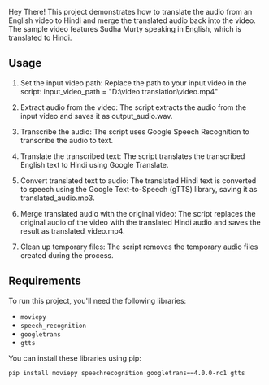 Hey There! 
This project demonstrates how to translate the audio from an English video to Hindi and merge the translated audio back into the video. The sample video features Sudha Murty speaking in English, which is translated to Hindi.

## Usage
1. Set the input video path:
   Replace the path to your input video in the script:
            input_video_path = "D:\\video translation\\video.mp4"
2. Extract audio from the video:
   The script extracts the audio from the input video and saves it as output_audio.wav.

3. Transcribe the audio:
   The script uses Google Speech Recognition to transcribe the audio to text.

4. Translate the transcribed text:
   The script translates the transcribed English text to Hindi using Google Translate.

5. Convert translated text to audio:
   The translated Hindi text is converted to speech using the Google Text-to-Speech (gTTS) library, saving it as translated_audio.mp3.

6. Merge translated audio with the original video:
   The script replaces the original audio of the video with the translated Hindi audio and saves the result as translated_video.mp4.

7. Clean up temporary files:
   The script removes the temporary audio files created during the process.

## Requirements

To run this project, you'll need the following libraries:
- `moviepy`
- `speech_recognition`
- `googletrans`
- `gtts`

You can install these libraries using pip:
```bash
pip install moviepy speechrecognition googletrans==4.0.0-rc1 gtts
